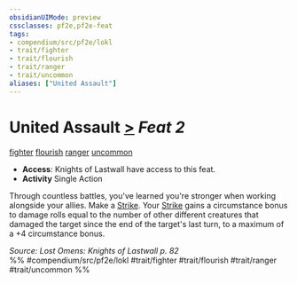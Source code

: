 ```yaml
---
obsidianUIMode: preview
cssclasses: pf2e,pf2e-feat
tags:
- compendium/src/pf2e/lokl
- trait/fighter
- trait/flourish
- trait/ranger
- trait/uncommon
aliases: ["United Assault"]
---
```

# United Assault  [>](rules/core-rulebook/chapter-9-playing-the-game.md#Actions "Single Action") *Feat 2*  
[fighter](rules/traits/fighter.md "Fighter Class Trait")  [flourish](rules/traits/flourish.md "Flourish Combat Trait")  [ranger](rules/traits/ranger.md "Ranger Class Trait")  [uncommon](rules/traits/uncommon.md "Uncommon Rarity Trait")  

- **Access**: Knights of Lastwall have access to this feat.
- **Activity** Single Action

Through countless battles, you've learned you're stronger when working alongside your allies. Make a [Strike](rules/actions/strike.md). Your [Strike](rules/actions/strike.md) gains a circumstance bonus to damage rolls equal to the number of other different creatures that damaged the target since the end of the target's last turn, to a maximum of a +4 circumstance bonus.

*Source: Lost Omens: Knights of Lastwall p. 82*  
%% #compendium/src/pf2e/lokl #trait/fighter #trait/flourish #trait/ranger #trait/uncommon %%